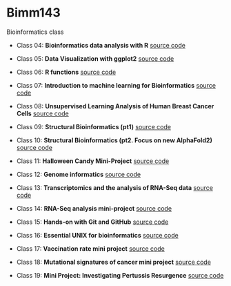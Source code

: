 # Bimm143
Bioinformatics class

- Class 04: **Bioinformatics data analysis with R** [source code](https://github.com/Moises1098/Bimm143/tree/main/class04)

- Class 05: **Data Visualization with ggplot2** [source code](https://github.com/Moises1098/Bimm143/tree/main/class05)

- Class 06: **R functions** [source code](https://github.com/Moises1098/Bimm143/tree/main/class06)

- Class 07: **Introduction to machine learning for Bioinformatics** [source code](https://github.com/Moises1098/Bimm143/tree/main/class07)

- Class 08: **Unsupervised Learning Analysis of Human Breast Cancer Cells** [source code](https://github.com/Moises1098/Bimm143/tree/main/class08)

- Class 09: **Structural Bioinformatics (pt1)** [source code](https://github.com/Moises1098/Bimm143/tree/main/class09)

- Class 10: **Structural Bioinformatics (pt2. Focus on new AlphaFold2)** [source code](https://github.com/Moises1098/Bimm143/tree/main/class10)

- Class 11: **Halloween Candy Mini-Project** [source code](https://github.com/Moises1098/Bimm143/tree/main/class10Bonus)

- Class 12: **Genome informatics** [source code](https://github.com/Moises1098/Bimm143/tree/main/Lab%20Class11%20Pt.1%20(RNASeq%20Galaxy))

- Class 13: **Transcriptomics and the analysis of RNA-Seq data** [source code](https://github.com/Moises1098/Bimm143/tree/main/class12)

- Class 14: **RNA-Seq analysis mini-project** [source code](https://github.com/Moises1098/Bimm143/tree/main/class13)

- Class 15: **Hands-on with Git and GitHub** [source code](https://github.com/Moises1098/Bimm143/tree/main/class14)

- Class 16: **Essential UNIX for bioinformatics** [source code](https://github.com/Moises1098/Bimm143/tree/main/class15)

- Class 17: **Vaccination rate mini project** [source code]()

- Class 18: **Mutational signatures of cancer mini project** [source code]()

- Class 19: **Mini Project: Investigating Pertussis Resurgence** [source code](https://github.com/Moises1098/Bimm143/tree/main/class17)

